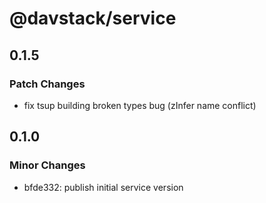 # @davstack/service

## 0.1.5

### Patch Changes

- fix tsup building broken types bug (zInfer name conflict)

## 0.1.0

### Minor Changes

- bfde332: publish initial service version
